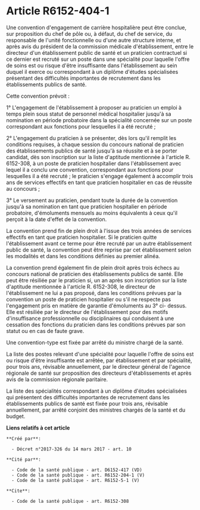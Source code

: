 # Article R6152-404-1

Une convention d'engagement de carrière hospitalière peut être conclue, sur proposition du chef de pôle ou, à défaut, du chef
de service, du responsable de l'unité fonctionnelle ou d'une autre structure interne, et après avis du président de la
commission médicale d'établissement, entre le directeur d'un établissement public de santé et un praticien contractuel si ce
dernier est recruté sur un poste dans une spécialité pour laquelle l'offre de soins est ou risque d'être insuffisante dans
l'établissement au sein duquel il exerce ou correspondant à un diplôme d'études spécialisées présentant des difficultés
importantes de recrutement dans les établissements publics de santé. 

Cette convention prévoit : 

1° L'engagement de l'établissement à proposer au praticien un emploi à temps plein sous statut de personnel médical
hospitalier jusqu'à sa nomination en période probatoire dans la spécialité concernée sur un poste correspondant aux fonctions
pour lesquelles il a été recruté ; 

2° L'engagement du praticien à se présenter, dès lors qu'il remplit les conditions requises, à chaque session du concours
national de praticien des établissements publics de santé jusqu'à sa réussite et à se porter candidat, dès son inscription
sur la liste d'aptitude mentionnée à l'article R. 6152-308, à un poste de praticien hospitalier dans l'établissement avec
lequel il a conclu une convention, correspondant aux fonctions pour lesquelles il a été recruté ; le praticien s'engage
également à accomplir trois ans de services effectifs en tant que praticien hospitalier en cas de réussite au concours ; 

3° Le versement au praticien, pendant toute la durée de la convention jusqu'à sa nomination en tant que praticien hospitalier
en période probatoire, d'émoluments mensuels au moins équivalents à ceux qu'il perçoit à la date d'effet de la convention. 

La convention prend fin de plein droit à l'issue des trois années de services effectifs en tant que praticien hospitalier. Si
le praticien quitte l'établissement avant ce terme pour être recruté par un autre établissement public de santé, la
convention peut être reprise par cet établissement selon les modalités et dans les conditions définies au premier alinéa. 

La convention prend également fin de plein droit après trois échecs au concours national de praticien des établissements
publics de santé. Elle peut être résiliée par le praticien si, un an après son inscription sur la liste d'aptitude mentionnée
à l'article R. 6152-308, le directeur de l'établissement ne lui a pas proposé, dans les conditions prévues par la convention
un poste de praticien hospitalier ou s'il ne respecte pas l'engagement pris en matière de garantie d'émoluments au 3° ci-
dessus. Elle est résiliée par le directeur de l'établissement pour des motifs d'insuffisance professionnelle ou
disciplinaires qui conduisent à une cessation des fonctions du praticien dans les conditions prévues par son statut ou en cas
de faute grave. 

Une convention-type est fixée par arrêté du ministre chargé de la santé. 

La liste des postes relevant d'une spécialité pour laquelle l'offre de soins est ou risque d'être insuffisante est arrêtée,
par établissement et par spécialité, pour trois ans, révisable annuellement, par le directeur général de l'agence régionale
de santé sur proposition des directeurs d'établissements et après avis de la commission régionale paritaire. 

La liste des spécialités correspondant à un diplôme d'études spécialisées qui présentent des difficultés importantes de
recrutement dans les établissements publics de santé est fixée pour trois ans, révisable annuellement, par arrêté conjoint
des ministres chargés de la santé et du budget.

**Liens relatifs à cet article**

	**Créé par**:

	  - Décret n°2017-326 du 14 mars 2017 - art. 10

	**Cité par**:

	  - Code de la santé publique - art. D6152-417 (VD)
	  - Code de la santé publique - art. R6152-204-1 (V)
	  - Code de la santé publique - art. R6152-5-1 (V)

	**Cite**:

	  - Code de la santé publique - art. R6152-308
